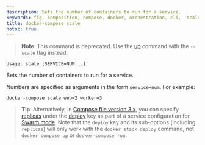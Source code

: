 ```yaml
---
description: Sets the number of containers to run for a service.
keywords: fig, composition, compose, docker, orchestration, cli,  scale
title: docker-compose scale
notoc: true
---
```


> **Note**: This command is deprecated. Use the [up](up.md) command with the
  `--scale` flag instead.

```
Usage: scale [SERVICE=NUM...]
```

Sets the number of containers to run for a service.

Numbers are specified as arguments in the form `service=num`. For example:

    docker-compose scale web=2 worker=3

>**Tip**: Alternatively, in
[Compose file version 3.x](/compose/compose-file/index.md), you can specify
[replicas](/compose/compose-file/index.md#replicas)
under the [deploy](/compose/compose-file/index.md#deploy) key as part of a
service configuration for [Swarm mode](/engine/swarm/). Note that the `deploy` key and its sub-options (including `replicas`) will only work with the `docker stack deploy` command, not `docker compose up` or `docker-compose run`.
